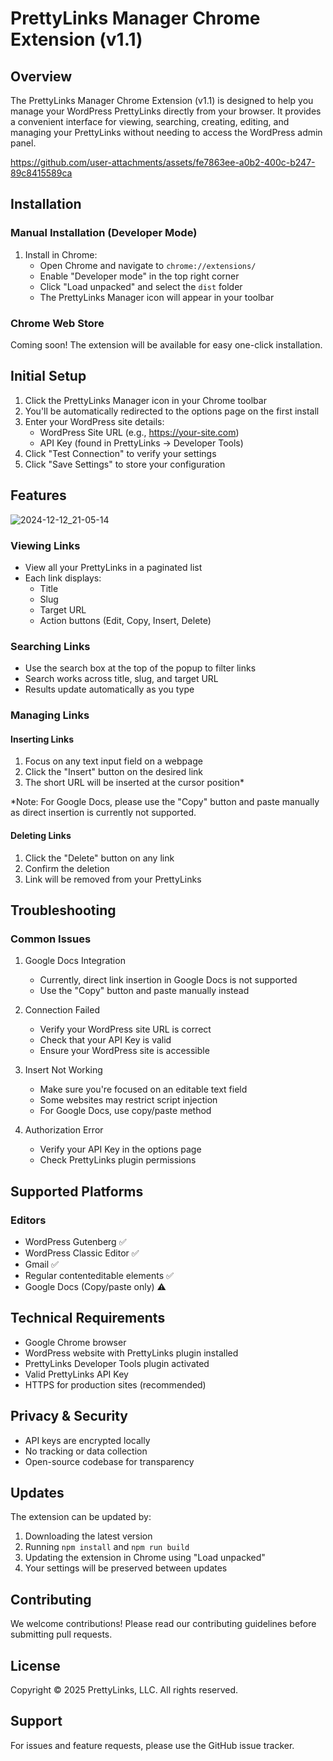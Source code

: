 # PrettyLinks Manager Chrome Extension (v1.1)

## Overview
The PrettyLinks Manager Chrome Extension (v1.1) is designed to help you manage your WordPress PrettyLinks directly from your browser. It provides a convenient interface for viewing, searching, creating, editing, and managing your PrettyLinks without needing to access the WordPress admin panel.

https://github.com/user-attachments/assets/fe7863ee-a0b2-400c-b247-89c8415589ca

## Installation

### Manual Installation (Developer Mode)
1. Install in Chrome:
   - Open Chrome and navigate to `chrome://extensions/`
   - Enable "Developer mode" in the top right corner
   - Click "Load unpacked" and select the `dist` folder
   - The PrettyLinks Manager icon will appear in your toolbar



### Chrome Web Store
Coming soon! The extension will be available for easy one-click installation.

## Initial Setup

1. Click the PrettyLinks Manager icon in your Chrome toolbar
2. You'll be automatically redirected to the options page on the first install
3. Enter your WordPress site details:
   - WordPress Site URL (e.g., https://your-site.com)
   - API Key (found in PrettyLinks → Developer Tools)
4. Click "Test Connection" to verify your settings
5. Click "Save Settings" to store your configuration

## Features

![2024-12-12_21-05-14](https://github.com/user-attachments/assets/2eb3eb21-1a93-4380-8a5c-86338ea06525)

### Viewing Links
- View all your PrettyLinks in a paginated list
- Each link displays:
  - Title
  - Slug
  - Target URL
  - Action buttons (Edit, Copy, Insert, Delete)

### Searching Links
- Use the search box at the top of the popup to filter links
- Search works across title, slug, and target URL
- Results update automatically as you type

### Managing Links

#### Inserting Links
1. Focus on any text input field on a webpage
2. Click the "Insert" button on the desired link
3. The short URL will be inserted at the cursor position*

*Note: For Google Docs, please use the "Copy" button and paste manually as direct insertion is currently not supported.

#### Deleting Links
1. Click the "Delete" button on any link
2. Confirm the deletion
3. Link will be removed from your PrettyLinks

## Troubleshooting

### Common Issues
1. Google Docs Integration
   - Currently, direct link insertion in Google Docs is not supported
   - Use the "Copy" button and paste manually instead

2. Connection Failed
   - Verify your WordPress site URL is correct
   - Check that your API Key is valid
   - Ensure your WordPress site is accessible

3. Insert Not Working
   - Make sure you're focused on an editable text field
   - Some websites may restrict script injection
   - For Google Docs, use copy/paste method

4. Authorization Error
   - Verify your API Key in the options page
   - Check PrettyLinks plugin permissions

## Supported Platforms

### Editors
- WordPress Gutenberg ✅
- WordPress Classic Editor ✅
- Gmail ✅
- Regular contenteditable elements ✅
- Google Docs (Copy/paste only) ⚠️

## Technical Requirements
- Google Chrome browser
- WordPress website with PrettyLinks plugin installed
- PrettyLinks Developer Tools plugin activated
- Valid PrettyLinks API Key
- HTTPS for production sites (recommended)

## Privacy & Security
- API keys are encrypted locally
- No tracking or data collection
- Open-source codebase for transparency

## Updates
The extension can be updated by:
1. Downloading the latest version
2. Running `npm install` and `npm run build`
3. Updating the extension in Chrome using "Load unpacked"
4. Your settings will be preserved between updates

## Contributing
We welcome contributions! Please read our contributing guidelines before submitting pull requests.

## License
Copyright © 2025 PrettyLinks, LLC. All rights reserved.

## Support
For issues and feature requests, please use the GitHub issue tracker.